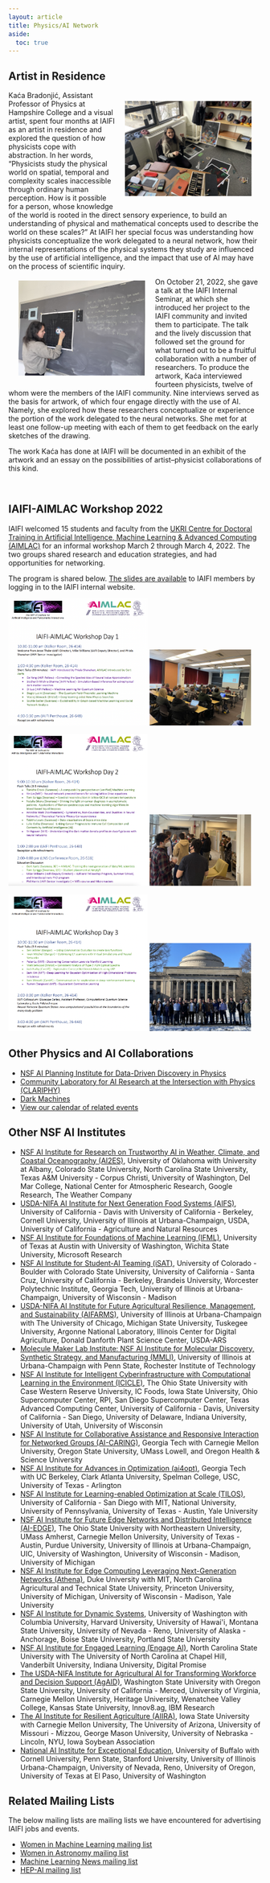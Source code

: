 ```yaml
---
layout: article
title: Physics/AI Network
aside:
  toc: true
---
```



## Artist in Residence

<img src="images/kaca-1.jpg" align="right" style="max-width:4032px;width:50%" hspace="20" vspace="20">
Kaća Bradonjić, Assistant Professor of Physics at Hampshire College and a visual artist, spent four months at IAIFI as an artist in residence and explored the question of how physicists cope with abstraction. In her words, “Physicists study the physical world on spatial, temporal and complexity scales inaccessible through ordinary human perception. How is it possible for a person, whose knowledge of the world is rooted in the direct sensory experience, to build an understanding of physical and mathematical concepts used to describe the world on these scales?”  At IAIFI her special focus was understanding how physicists conceptualize the work delegated to a neural network, how their internal representations of the physical systems they study are influenced by the use of artificial intelligence, and the impact that use of AI may have on the process of scientific inquiry.

<img src="images/kaca-2.jpg" align="left" style="max-width:4032px;width:50%" hspace="20" vspace="20">

On October 21, 2022, she gave a talk at the IAIFI Internal Seminar, at which she introduced her project to the IAIFI community and invited them to participate. The talk and the lively discussion that followed set the ground for what turned out to be a fruitful collaboration with a number of researchers. To produce the artwork, Kaća interviewed fourteen physicists, twelve of whom were the members of the IAIFI community. Nine interviews served as the basis for artwork, of which four engage directly with the use of AI. Namely, she explored how these researchers conceptualize or experience the portion of the work delegated to the neural networks. She met for at least one follow-up meeting with each of them to get feedback on the early sketches of the drawing. 

The work Kaća has done at IAIFI will be documented in an exhibit of the artwork and an essay on the possibilities of artist–physicist collaborations of this kind. 

<br>

## IAIFI-AIMLAC Workshop 2022
IAIFI welcomed 15 students and faculty from the [UKRI Centre for Doctoral Training in Artificial Intelligence, Machine Learning & Advanced Computing (AIMLAC)](http://cdt-aimlac.org) for an informal workshop March 2 through March 4, 2022. The two groups shared research and education strategies, and had opportunities for networking.

The program is shared below. [The slides are available](https://internal.iaifi.org/internal-events/#past-events) to IAIFI members by logging in to the IAIFI internal website.

<p float="left">
    <img src="images/iaifi-aimlac-day-1.png" style="max-width:1736px;width:55%"/>
    <img src="images/aimlac-talks.jpg" style="max-width:4032px;width:40%"/>
</p>

<p float="left">
    <img src="images/iaifi-aimlac-day-2.png" style="max-width:1660px;width:55%"/>
    <img src="images/aimlac-penthouse.jpg" style="max-width:2610px;width:40%"/>
</p>

<p float="left">
    <img src="images/iaifi-aimlac-day-3.png" style="max-width:1742px;width:55%"/>
    <img src="images/aimlac-dome.jpg" style="max-width:3024px;width:40%"/>
</p>

## Other Physics and AI Collaborations
* [NSF AI Planning Institute for Data-Driven Discovery in Physics](https://www.cmu.edu/ai-physics-institute/index.html)
* [Community Laboratory for AI Research at the Intersection with Physics (CLARIPHY)](https://clariphy.org)
* [Dark Machines](https://darkmachines.org/#home)
* [View our calendar of related events](/related-events.html)

## Other NSF AI Institutes
* [NSF AI Institute for Research on Trustworthy AI in Weather, Climate, and Coastal Oceanography (AI2ES)](https://www.ai2es.org), University of Oklahoma with University at Albany, Colorado State University, North Carolina State University, Texas A&M University - Corpus Christi, University of Washington, Del Mar College, National Center for Atmospheric Research, Google Research, The Weather Company
* [USDA-NIFA AI Institute for Next Generation Food Systems (AIFS)](https://aifs.ucdavis.edu), University of California - Davis with University of California - Berkeley, Cornell University, University of Illinois at Urbana-Champaign, USDA, University of California - Agriculture and Natural Resources
* [NSF AI Institute for Foundations of Machine Learning (IFML)](https://ml.utexas.edu/ifml), University of Texas at Austin with University of Washington, Wichita State University, Microsoft Research
* [NSF AI Institute for Student-AI Teaming (iSAT)](https://www.colorado.edu/research/ai-institute/), University of Colorado - Boulder with Colorado State University, University of California - Santa Cruz, University of California - Berkeley, Brandeis University, Worcester Polytechnic Institute, Georgia Tech, University of Illinois at Urbana-Champaign, University of Wisconsin - Madison
* [USDA-NIFA AI Institute for Future Agricultural Resilience, Management, and Sustainability (AIFARMS)](https://digitalag.illinois.edu/research/aifarms/), University of Illinois at Urbana-Champaign with The University of Chicago, Michigan State University, Tuskegee University, Argonne National Laboratory, Illinois Center for Digital Agriculture, Donald Danforth Plant Science Center, USDA-ARS
* [Molecule Maker Lab Institute: NSF AI Institute for Molecular Discovery, Synthetic Strategy, and Manufacturing (MMLI)](https://moleculemaker.org), University of Illinois at Urbana-Champaign with Penn State, Rochester Institute of Technology
* [NSF AI Institute for Intelligent Cyberinfrastructure with Computational Learning in the Environment (ICICLE)](https://live-icicle-program.pantheonsite.io), The Ohio State University with Case Western Reserve University, IC Foods, Iowa State University, Ohio Supercomputer Center, RPI, San Diego Supercomputer Center, Texas Advanced Computing Center, University of California - Davis, University of California - San Diego, University of Delaware, Indiana University, University of Utah, University of Wisconsin
* [NSF AI Institute for Collaborative Assistance and Responsive Interaction for Networked Groups (AI-CARING)](http://ai-caring.org), Georgia Tech with Carnegie Mellon University, Oregon State University, UMass Lowell, and Oregon Health & Science University
* [NSF AI Institute for Advances in Optimization (ai4opt)](https://www.ai4opt.org), Georgia Tech with UC Berkeley, Clark Atlanta University, Spelman College, USC, University of Texas - Arlington
* [NSF AI Institute for Learning-enabled Optimization at Scale (TILOS)](https://tilos.ai/index.html), University of California - San Diego with MIT, National University, University of Pennsylvania, University of Texas - Austin, Yale University
* [NSF AI Institute for Future Edge Networks and Distributed Intelligence (AI-EDGE)](https://aiedge.osu.edu), The Ohio State University with Northeastern University, UMass Amherst, Carnegie Mellon University, University of Texas - Austin, Purdue University, University of Illinois at Urbana-Champaign, UIC, University of Washington, University of Wisconsin - Madison, University of Michigan
* [NSF AI Institute for Edge Computing Leveraging Next-Generation Networks (Athena)](https://athena.duke.edu), Duke University with MIT, North Carolina Agricultural and Technical State University, Princeton University, University of Michigan, University of Wisconsin - Madison, Yale University
* [NSF AI Institute for Dynamic Systems](http://dynamicsai.org), University of Washington with Columbia University, Harvard University, University of Hawai'i, Montana State University, University of Nevada - Reno, University of Alaska - Anchorage, Boise State University, Portland State University
* [NSF AI Institute for Engaged Learning (Engage AI)](https://www.aiengage.org), North Carolina State University with The University of North Carolina at Chapel Hill, Vanderbilt University, Indiana University, Digital Promise
* [The USDA-NIFA Institute for Agricultural AI for Transforming Workforce and Decision Support (AgAID)](https://agaid.wsu.edu), Washington State University with Oregon State University, University of California - Merced, University of Virginia, Carnegie Mellon University, Heritage University, Wenatchee Valley College, Kansas State University, Innov8.ag, IBM Research
* [The AI Institute for Resilient Agriculture (AIIRA)](https://aiira.iastate.edu), Iowa State University with Carnegie Mellon University, The University of Arizona, University of Missouri - Mizzou, George Mason University, University of Nebraska - Lincoln, NYU, Iowa Soybean Association
* [National AI Institute for Exceptional Education](https://www.buffalo.edu/ai4exceptionaled.html),  University of Buffalo with Cornell University, Penn State, Stanford University, University of Illinois Urbana-Champaign, University of Nevada, Reno, University of Oregon, University of Texas at El Paso, University of Washington


## Related Mailing Lists
The below mailing lists are mailing lists we have encountered for advertising IAIFI jobs and events. 

* [Women in Machine Learning mailing list](https://groups.google.com/forum/#!forum/women-in-machine-learning)
* [Women in Astronomy mailing list](https://aas.org/comms/cswa/AASWOMEN)
* [Machine Learning News mailing list](https://groups.google.com/g/ml-news)
* [HEP-AI mailing list](https://groups.google.com/g/hep-ai)

